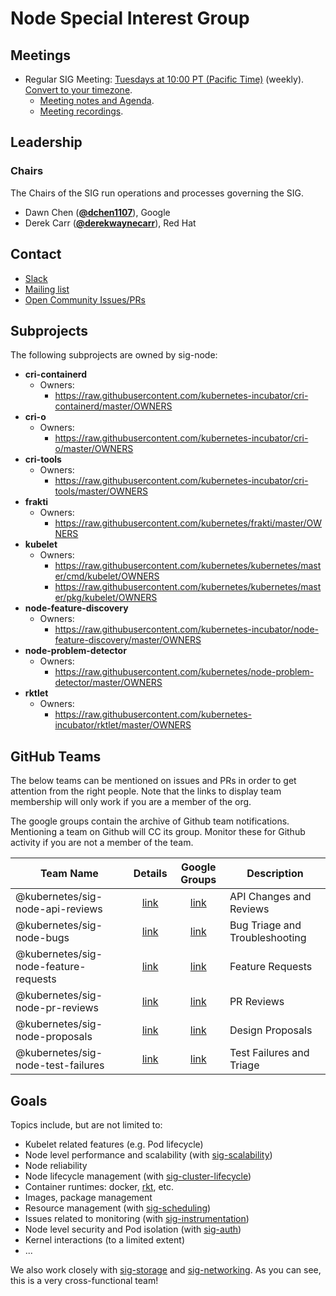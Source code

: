 <!---
This is an autogenerated file!

Please do not edit this file directly, but instead make changes to the
sigs.yaml file in the project root.

To understand how this file is generated, see https://git.k8s.io/community/generator/README.md
-->
# Node Special Interest Group


## Meetings
* Regular SIG Meeting: [Tuesdays at 10:00 PT (Pacific Time)](https://zoom.us/j/4799874685) (weekly). [Convert to your timezone](http://www.thetimezoneconverter.com/?t=10:00&tz=PT%20%28Pacific%20Time%29).
  * [Meeting notes and Agenda](https://docs.google.com/document/d/1Ne57gvidMEWXR70OxxnRkYquAoMpt56o75oZtg-OeBg/edit?usp=sharing).
  * [Meeting recordings](https://www.youtube.com/watch?v=FbKOI9-x9hI&list=PL69nYSiGNLP1wJPj5DYWXjiArF-MJ5fNG).

## Leadership

### Chairs
The Chairs of the SIG run operations and processes governing the SIG.

* Dawn Chen (**[@dchen1107](https://github.com/dchen1107)**), Google
* Derek Carr (**[@derekwaynecarr](https://github.com/derekwaynecarr)**), Red Hat

## Contact
* [Slack](https://kubernetes.slack.com/messages/sig-node)
* [Mailing list](https://groups.google.com/forum/#!forum/kubernetes-sig-node)
* [Open Community Issues/PRs](https://github.com/kubernetes/community/labels/sig%2Fnode)

## Subprojects

The following subprojects are owned by sig-node:
- **cri-containerd**
  - Owners:
    - https://raw.githubusercontent.com/kubernetes-incubator/cri-containerd/master/OWNERS
- **cri-o**
  - Owners:
    - https://raw.githubusercontent.com/kubernetes-incubator/cri-o/master/OWNERS
- **cri-tools**
  - Owners:
    - https://raw.githubusercontent.com/kubernetes-incubator/cri-tools/master/OWNERS
- **frakti**
  - Owners:
    - https://raw.githubusercontent.com/kubernetes/frakti/master/OWNERS
- **kubelet**
  - Owners:
    - https://raw.githubusercontent.com/kubernetes/kubernetes/master/cmd/kubelet/OWNERS
    - https://raw.githubusercontent.com/kubernetes/kubernetes/master/pkg/kubelet/OWNERS
- **node-feature-discovery**
  - Owners:
    - https://raw.githubusercontent.com/kubernetes-incubator/node-feature-discovery/master/OWNERS
- **node-problem-detector**
  - Owners:
    - https://raw.githubusercontent.com/kubernetes/node-problem-detector/master/OWNERS
- **rktlet**
  - Owners:
    - https://raw.githubusercontent.com/kubernetes-incubator/rktlet/master/OWNERS

## GitHub Teams

The below teams can be mentioned on issues and PRs in order to get attention from the right people.
Note that the links to display team membership will only work if you are a member of the org.

The google groups contain the archive of Github team notifications.
Mentioning a team on Github will CC its group.
Monitor these for Github activity if you are not a member of the team.

| Team Name | Details | Google Groups | Description |
| --------- |:-------:|:-------------:|  ----------- |
| @kubernetes/sig-node-api-reviews | [link](https://github.com/orgs/kubernetes/teams/sig-node-api-reviews) | [link](https://groups.google.com/forum/#!forum/kubernetes-sig-node-api-reviews) | API Changes and Reviews |
| @kubernetes/sig-node-bugs | [link](https://github.com/orgs/kubernetes/teams/sig-node-bugs) | [link](https://groups.google.com/forum/#!forum/kubernetes-sig-node-bugs) | Bug Triage and Troubleshooting |
| @kubernetes/sig-node-feature-requests | [link](https://github.com/orgs/kubernetes/teams/sig-node-feature-requests) | [link](https://groups.google.com/forum/#!forum/kubernetes-sig-node-feature-requests) | Feature Requests |
| @kubernetes/sig-node-pr-reviews | [link](https://github.com/orgs/kubernetes/teams/sig-node-pr-reviews) | [link](https://groups.google.com/forum/#!forum/kubernetes-sig-node-pr-reviews) | PR Reviews |
| @kubernetes/sig-node-proposals | [link](https://github.com/orgs/kubernetes/teams/sig-node-proposals) | [link](https://groups.google.com/forum/#!forum/kubernetes-sig-node-proposals) | Design Proposals |
| @kubernetes/sig-node-test-failures | [link](https://github.com/orgs/kubernetes/teams/sig-node-test-failures) | [link](https://groups.google.com/forum/#!forum/kubernetes-sig-node-test-failures) | Test Failures and Triage |

<!-- BEGIN CUSTOM CONTENT -->
## Goals

Topics include, but are not limited to:

* Kubelet related features (e.g. Pod lifecycle)
* Node level performance and scalability (with [sig-scalability](../sig-scalability))
* Node reliability
* Node lifecycle management (with [sig-cluster-lifecycle](../sig-cluster-lifecycle))
* Container runtimes: docker, [rkt](../sig-rktnetes), etc.
* Images, package management
* Resource management (with [sig-scheduling](../sig-scheduling))
* Issues related to monitoring (with [sig-instrumentation](../sig-instrumentation))
* Node level security and Pod isolation (with [sig-auth](../sig-auth))
* Kernel interactions (to a limited extent)
* ...

We also work closely with [sig-storage](../sig-storage) and [sig-networking](../sig-networking). As you can see, this is a very cross-functional team!
<!-- END CUSTOM CONTENT -->
